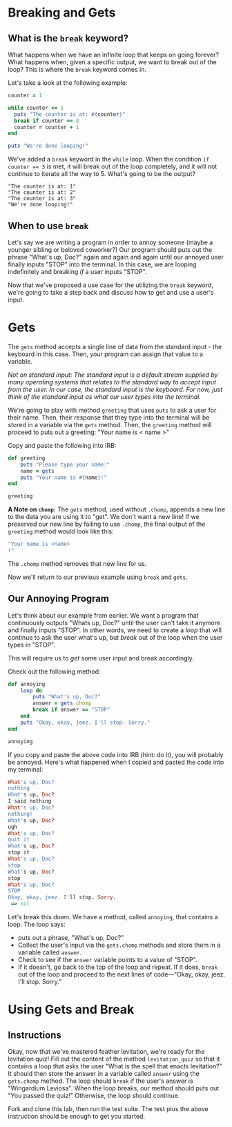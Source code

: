 # Breaking and Gets

## What is the `break` keyword?

What happens when we have an infinite loop that keeps on going forever? What happens when, given a specific output, we want to break out of the loop? This is where the `break` keyword comes in.

Let's take a look at the following example:

```ruby
counter = 1

while counter <= 5
  puts "The counter is at: #{counter}"
  break if counter == 3
  counter = counter + 1
end

puts "We're done looping!"
```

We've added a `break` keyword in the `while` loop. When the condition `if counter == 3` is met, it will break out of the loop completely, and it will not continue to iterate all the way to 5. What's going to be the output?

```
"The counter is at: 1"
"The counter is at: 2"
"The counter is at: 3"
"We're done looping!"
```

## When to use `break`

Let's say we are writing a program in order to annoy someone (maybe a younger sibling or beloved coworker?) Our program should puts out the phrase "What's up, Doc?" again and again and again until our annoyed user finally inputs "STOP" into the terminal. In this case, we are looping indefinitely and breaking *if* a user inputs "STOP". 

Now that we've proposed a use case for the utilizing the `break` keyword, we're going to take a step back and discuss how to get and use a user's input. 

# Gets

The `gets` method accepts a single line of data from the standard input - the keyboard in this case. Then, your program can assign that value to a variable. 

*Not on standard input: The standard input is a default stream supplied by many operating systems that relates to the standard way to accept input from the user. In our case, the standard input is the keyboard. For now, just think of the standard input as what our user types into the terminal.*

We're going to play with method `greeting` that uses `puts` to ask a user for their name. Then, their response that they type into the terminal will be stored in a variable via the `gets` method. Then, the `greeting` method will proceed to puts out a greeting: "Your name is < name >"

Copy and paste the following into IRB: 

```ruby
def greeting
	puts "Please type your name:"
	name = gets
	puts "Your name is #{name}!"
end

greeting 
```

**A Note on `chomp`:** The `gets` method, used without `.chomp`, appends a new line to the data you are using it to "get". We don't want a new line! If we preserved our new line by failing to use `.chomp`, the final output of the `greeting` method would look like this: 

```ruby 
"Your name is <name>
!"
```

The `.chomp` method removes that new line for us. 

Now we'll return to our previous example using `break` and `gets`. 

## Our Annoying Program

Let's think about our example from earlier. We want a program that continuously outputs "Whats up, Doc?" until the user can't take it anymore and finally inputs "STOP". In other words, we need to create a *loop* that will continue to ask the user what's up, but *break* out of the loop when the user types in "STOP". 

This will require us to *get* some user input and break accordingly. 

Check out the following method:

```ruby
def annoying
	loop do 
		puts "What's up, Doc?"
		answer = gets.chomp
		break if answer == "STOP"
	end
	puts "Okay, okay, jeez. I'll stop. Sorry."
end

annoying
```

If you copy and paste the above code into IRB (hint: do it), you will probably be annoyed. Here's what happened when I copied and pasted the code into my terminal:

```ruby
What's up, Doc?
nothing
What's up, Doc?
I said nothing
What's up, Doc?
nothing!
What's up, Doc?
ugh
What's up, Doc?
quit it
What's up, Doc?
stop it
What's up, Doc?
stop
What's up, Doc?
stop
What's up, Doc?
STOP
Okay, okay, jeez. I'll stop. Sorry.
 => nil 
```

Let's break this down. We have a method, called `annoying`, that contains a loop. The loop says: 

* puts out a phrase, "What's up, Doc?"
* Collect the user's input via the `gets.chomp` methods and store them in a variable called `answer`. 
* Check to see if the `answer` variable points to a value of "STOP". 
* If it doesn't, go back to the top of the loop and repeat. If it does, `break` out of the loop and proceed to the next lines of code––"Okay, okay, jeez. I'll stop. Sorry."


# Using Gets and Break

## Instructions 

Okay, now that we've mastered feather levitation, we're ready for the levitation quiz! Fill out the content of the method `levitation_quiz` so that it contains a loop that asks the user "What is the spell that enacts levitation?" It should then store the answer in a variable called `answer` using the `gets.chomp` method. The loop should `break` if the user's answer is "Wingardium Leviosa". When the loop breaks, our method should puts out "You passed the quiz!" Otherwise, the loop should continue. 

Fork and clone this lab, then run the test suite. The test plus the above instruction should be enough to get you started. 

